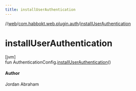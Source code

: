 ```yaml
---
title: installUserAuthentication
---
```

//[web](../../index.html)/[com.habbokt.web.plugin.auth](index.html)/[installUserAuthentication](install-user-authentication.html)



# installUserAuthentication



[jvm]\
fun AuthenticationConfig.[installUserAuthentication](install-user-authentication.html)()



#### Author



Jordan Abraham




